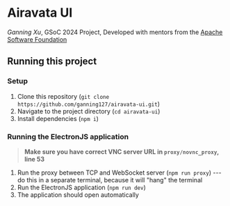 # Airavata UI

*Ganning Xu*, GSoC 2024 Project, Developed with mentors from the [Apache Software Foundation](https://www.apache.org/)

## Running this project

### Setup
1. Clone this repository (`git clone https://github.com/ganning127/airavata-ui.git`)
2. Navigate to the project directory (`cd airavata-ui`)
3. Install dependencies (`npm i`)

### Running the ElectronJS application
> **Make sure you have correct VNC server URL in `proxy/novnc_proxy`, line 53**

1. Run the proxy between TCP and WebSocket server (`npm run proxy`) --- do this in a separate terminal, because it will "hang" the terminal
2. Run the ElectronJS application (`npm run dev`)
3. The application should open automatically